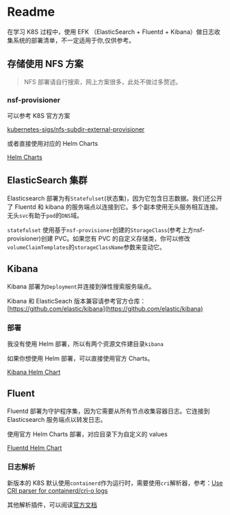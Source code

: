 # Readme

在学习 K8S 过程中，使用 EFK （ElasticSearch + Fluentd + Kibana）做日志收集系统的部署清单，不一定适用于你,仅供参考。

## 存储使用 NFS 方案

> NFS 部署请自行搜索，网上方案很多，此处不做过多赘述。

### nsf-provisioner

可以参考 K8S 官方方案

[kubernetes-sigs/nfs-subdir-external-provisioner](https://github.com/kubernetes-sigs/nfs-subdir-external-provisioner)

或者直接使用对应的 Helm Charts

[Helm Charts](https://github.com/kubernetes-sigs/nfs-subdir-external-provisioner/tree/master/charts/nfs-subdir-external-provisioner)

## ElasticSearch 集群

Elasticsearch 部署为有`Statefulset`(状态集)，因为它包含日志数据。我们还公开了 Fluentd 和 kibana 的服务端点以连接到它。多个副本使用无头服务相互连接。无头`svc`有助于`pod`的`DNS`域。

`statefulset` 使用基于`nsf-provisioner`创建的`StorageClass`(参考上方nsf-provisioner)创建 PVC。如果您有 PVC 的自定义存储类，你可以修改`volumeClaimTemplates`的`storageClassName`参数来变动它。

## Kibana

Kibana 部署为`Deployment`并连接到弹性搜索服务端点。

Kibana 和 ElasticSeach 版本兼容请参考官方仓库：[https://github.com/elastic/kibana](https://github.com/elastic/kibana)

### 部署

我没有使用 Helm 部署，所以有两个资源文件建目录`kibana`

如果你想使用 Helm 部署，可以直接使用官方 Charts。

[Kibana Helm Chart](https://artifacthub.io/packages/helm/elasticsearch/kibana)

## Fluent

Fluentd 部署为守护程序集，因为它需要从所有节点收集容器日志。它连接到 Elasticsearch 服务端点以转发日志。

使用官方 Helm Charts 部署，对应目录下为自定义的 values

[Fluentd Helm Chart](https://artifacthub.io/packages/helm/fluent/fluentd)

### 日志解析

新版本的 K8S 默认使用`containerd`作为运行时，需要使用`cri`解析器，参考：[Use CRI parser for containerd/cri-o logs](https://github.com/fluent/fluentd-kubernetes-daemonset#use-cri-parser-for-containerdcri-o-logs)

其他解析插件，可以阅读[官方文档](https://docs.fluentd.org/parser)
